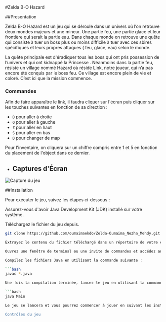 #Zelda B-O Hazard

##Presentation


Zelda B-O Hazard est un jeu qui se déroule dans un univers où l’on retrouve deux mondes majeurs et une mineur. 
Une partie feu, une partie glace et leur frontière qui serait la partie eau. Dans chaque monde on retrouve une quête 
qui consiste à tuer un boss plus ou moins difficile à tuer avec ces sbires spécifiques et leurs propres attaques ( feu, glace, eau) selon le monde.

La quête principale est d'éradiquer tous les boss qui ont pris possession de l’univers et qui ont kidnappé la Princesse . 
Néanmoins dans la partie feu, résiste un village nommé Hazard où réside Link, notre joueur, qui n’a pas encore été conquis par le boss feu. Ce village est encore plein de vie et coloré. C’est ici que la mission commence. 

### Commandes

Afin de faire apparaître le link, il faudra cliquer sur l'écran puis cliquer sur les touches suivantes en fonction de
sa direction : 

- `D` pour aller à droite
- `Q` pour aller à gauche
- `Z` pour aller en haut
- `S` pour aller en bas
- `D` pour changer de map

Pour l'inventaire, on cliquera sur un chiffre compris entre 1 et 5 en fonction du placement de l'object dans ce dernier.


- ## Captures d'Écran
![Capture du jeu](url_de_l'image)

##Installation

Pour exécuter le jeu, suivez les étapes ci-dessous :

Assurez-vous d'avoir Java Development Kit (JDK) installé sur votre système.

Téléchargez le fichier du jeu depuis.

```bash
git clone https://github.com/oumaimaekdo/Zelda-Oumaima_Nezha_Mehdy.git

Extrayez le contenu du fichier téléchargé dans un répertoire de votre choix.

Ouvrez une fenêtre de terminal ou une invite de commandes et accédez au répertoire où vous avez extrait les fichiers du jeu.

Compilez les fichiers Java en utilisant la commande suivante :

```bash
javac *.java

Une fois la compilation terminée, lancez le jeu en utilisant la commande suivante :

```bash
java Main

Le jeu se lancera et vous pourrez commencer à jouer en suivant les instructions à l'écran.

Contrôles du jeu

